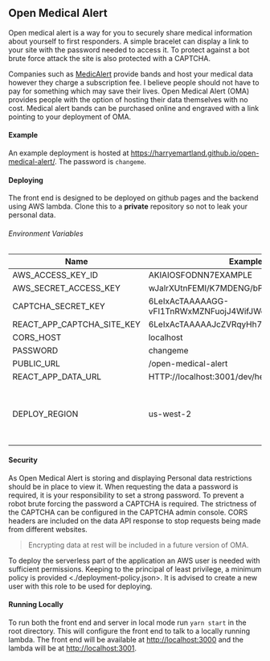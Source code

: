 ## Open Medical Alert

Open medical alert is a way for you to securely share medical information about yourself to first responders.
A simple bracelet can display a link to your site with the password needed to access it.
To protect against a bot brute force attack the site is also protected with a CAPTCHA.

Companies such as [MedicAlert](https://www.medicalert.org.uk/) provide bands and host your medical data however they charge a subscription fee.
I believe people should not have to pay for something which may save their lives.
Open Medical Alert (OMA) provides people with the option of hosting their data themselves with no cost.
Medical alert bands can be purchased online and engraved with a link pointing to your deployment of OMA.

#### Example

An example deployment is hosted at <https://harryemartland.github.io/open-medical-alert/>.
The password is `changeme`.

#### Deploying

The front end is designed to be deployed on github pages and the backend using AWS lambda.
Clone this to a **private** repository so not to leak your personal data.

###### Environment Variables
|Name|Example|Description|
|----|-------|-----------|
|AWS_ACCESS_KEY_ID|AKIAIOSFODNN7EXAMPLE||
|AWS_SECRET_ACCESS_KEY|wJalrXUtnFEMI/K7MDENG/bPxRfiCYEXAMPLEKEY|
|CAPTCHA_SECRET_KEY|6LeIxAcTAAAAAGG-vFI1TnRWxMZNFuojJ4WifJWe|
|REACT_APP_CAPTCHA_SITE_KEY|6LeIxAcTAAAAAJcZVRqyHh71UMIEGNQ_MXjiZKhI|
|CORS_HOST|localhost
|PASSWORD|changeme|
|PUBLIC_URL|/open-medical-alert|
|REACT_APP_DATA_URL|HTTP://localhost:3001/dev/hello|
|DEPLOY_REGION|us-west-2|Which region to deploy the lambda to. Defaults to `us-west-2`|


#### Security

As Open Medical Alert is storing and displaying Personal data restrictions should be in place to view it.
When requesting the data a password is required, it is your responsibility to set a strong password.
To prevent a robot brute forcing the password a CAPTCHA is required.
The strictness of the CAPTCHA can be configured in the CAPTCHA admin console.
CORS headers are included on the data API response to stop requests being made from different websites.

> Encrypting data at rest will be included in a future version of OMA.

To deploy the serverless part of the application an AWS user is needed with sufficient permissions.
Keeping to the principal of least privilege, a minimum policy is provided <./deployment-policy.json>.
It is advised to create a new user with this role to be used for deploying.

#### Running Locally

To run both the front end and server in local mode run `yarn start` in the root directory.
This will configure the front end to talk to a locally running lambda.
The front end will be available at <http://localhost:3000> and the lambda will be at <http://localhost:3001>.
